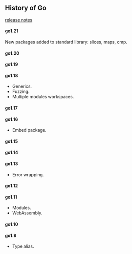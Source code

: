 History of Go
-

[release notes](https://golang.org/doc/go1.13)

#### go1.21

New packages added to standard library: slices, maps, cmp.

#### go1.20

#### go1.19

#### go1.18

* Generics.
* Fuzzing.
* Multiple modules workspaces.

#### go1.17

#### go1.16

* Embed package.

#### go1.15

#### go1.14

#### go1.13

* Error wrapping.

#### go1.12

#### go1.11

* Modules.
* WebAssembly.

#### go1.10

#### go1.9

* Type alias.

